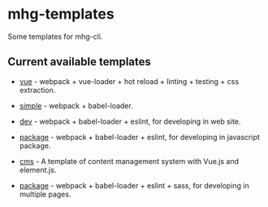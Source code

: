 # mhg-templates
Some templates for mhg-cli.

## Current available templates 

- [vue](https://github.com/hamger/mhg-templates/tree/vue) - webpack + vue-loader + hot reload + linting + testing + css extraction.

- [simple](https://github.com/hamger/mhg-templates/tree/simple) - webpack + babel-loader.

- [dev](https://github.com/hamger/mhg-templates/tree/dev) - webpack + babel-loader + eslint, for developing in web site.

- [package](https://github.com/hamger/mhg-templates/tree/package) - webpack + babel-loader + eslint, for developing in javascript package.

- [cms](https://github.com/hamger/mhg-templates/tree/cms) - A template of content management system with Vue.js and element.js.

- [package](https://github.com/hamger/mhg-templates/tree/pages) - webpack + babel-loader + eslint + sass, for developing in multiple pages.
